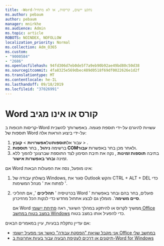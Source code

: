 ```yaml
---
title: -Word-נתקע יישום, קריסות, או לא מתחיל
ms.author: pebaum
author: pebaum
manager: mnirkhe
ms.audience: Admin
ms.topic: article
ROBOTS: NOINDEX, NOFOLLOW
localization_priority: Normal
ms.collection: Adm_O365
ms.custom:
- "9000584"
- "2686"
ms.openlocfilehash: 94fd306d7eb0de5f7a9eb90b92ae49bd80c50d38
ms.sourcegitcommit: 4fa8325e569dbec489d0518f69df0022626e1d2f
ms.translationtype: MT
ms.contentlocale: he-IL
ms.lasthandoff: 09/18/2019
ms.locfileid: "37026991"
---
```

# <a name="word-crashes-or-doesnt-respond"></a>Word קורס או אינו מגיב

קריסות תכופות ב-Word עשויות להיגרם על-ידי תוספת פגומה. באפשרותך להשבית תוספות של Word על-ידי ביצוע הוראות אלה:

1. עבור אל**תוספות**של**אפשרויות** >  **קובץ** > .
2. ברשימה **ניהול** , בחר **תוספות COM**ולאחר מכן בחר באפשרות **עבור**.
3. בתיבה **תוספות זמינות** , נקה את תיבת הסימון לצד התוספת שברצונך להפוך ללא זמינה **ובחר באפשרות אישור**.

אם Word אינו מופעל, נסה את הפעולות הבאות:

1.   בשולחן עבודה של Windows, סגור את Outlook והקש CTRL + ALT + DEL כדי לפתוח את ' מנהל המשימות '. 
2. בכרטיסיה ' **תהליכים** ', אם תהליכי Word פועלים, בחר בהם ובחר באפשרות ' **סיים משימה**'. מומלץ גם לבצע אתחול מחדש כדי לנקות הכל מהזיכרון.

    אם Word ממשיך לקרוס או להיתקע במהלך השיגור, ראה [פתיחת יישומי Office במצב בטוח במחשב Windows](https://support.office.com/en-us/article/Open-Office-apps-in-safe-mode-on-a-Windows-PC-dedf944a-5f4b-4afb-a453-528af4f7ac72) כדי להפעיל אותו במצב בטוח.

אם עדיין נתקלת בבעיות, עיין במאמרים הבאים: 
- [אני מקבל שגיאת "הפסקת עבודה" כאשר אני מפעיל יישומי Office במחשב שלי](https://support.office.com/article/52bd7985-4e99-4a35-84c8-2d9b8301a2fa)
- [תיקונים או דרכים לעקיפת הבעיה עבור בעיות אחרונות ב-Word for Windows](https://support.office.com/article/bf6bf17c-2807-4871-83ce-e337ae8f0b86)